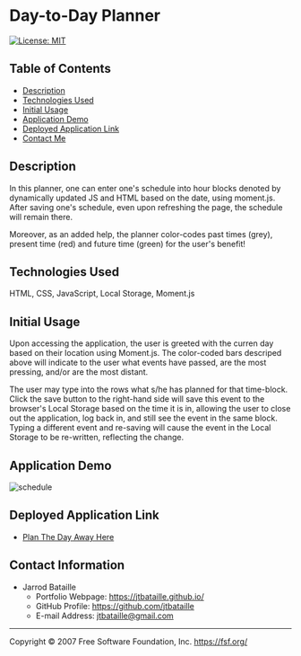 # Day-to-Day Planner
[![License: MIT](https://img.shields.io/badge/License-MIT-yellow.svg)](https://opensource.org/licenses/MIT)

## Table of Contents
* [Description](#description)
* [Technologies Used](#technologies-used)
* [Initial Usage](#initial-usage)
* [Application Demo](#application-demo)
* [Deployed Application Link](#deployed-application-link)
* [Contact Me](#contact-information)

## Description

In this planner, one can enter one's schedule into hour blocks denoted by dynamically updated JS and HTML based on the date, using moment.js. After saving one's schedule, even upon refreshing the page, the schedule will remain there.

Moreover, as an added help, the planner color-codes past times (grey), present time (red) and future time (green) for the user's benefit!

## Technologies Used
HTML, CSS, JavaScript, Local Storage, Moment.js

## Initial Usage
Upon accessing the application, the user is greeted with the curren day based on their location using Moment.js. The color-coded bars descriped above will indicate to the user what events have passed, are the most pressing, and/or are the most distant.

The user may type into the rows what s/he has planned for that time-block. Click the save button to the right-hand side will save this event to the browser's Local Storage based on the time it is in, allowing the user to close out the application, log back in, and still see the event in the same block. Typing a different event and re-saving will cause the event in the Local Storage to be re-written, reflecting the change.

## Application Demo
![schedule](https://user-images.githubusercontent.com/65187093/88464354-fdab7300-ce87-11ea-92f1-ff7303694ae2.gif)

## Deployed Application Link
* [Plan The Day Away Here](https://jtbataille.github.io/Day-to-Day-Planner/)

## Contact Information
* Jarrod Bataille
  * Portfolio Webpage: https://jtbataille.github.io/
  * GitHub Profile: https://github.com/jtbataille
  * E-mail Address: jtbataille@gmail.com

- - -
Copyright © 2007 Free Software Foundation, Inc. <https://fsf.org/>
